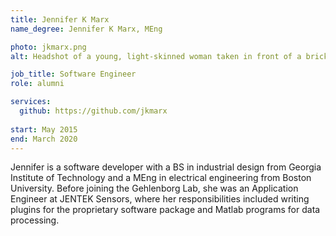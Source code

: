 ```yaml
---
title: Jennifer K Marx
name_degree: Jennifer K Marx, MEng

photo: jkmarx.png
alt: Headshot of a young, light-skinned woman taken in front of a brick wall. She has dark, medium-long hair, dark eyes and has a bright-white smile. She’s wearing a green t-shirt and has a small silver ring on a necklace around her neck

job_title: Software Engineer
role: alumni

services:
  github: https://github.com/jkmarx
  
start: May 2015
end: March 2020
---
```

Jennifer is a software developer with a BS in industrial design from Georgia
Institute of Technology and a MEng in electrical engineering from Boston
University. Before joining the Gehlenborg Lab, she was an Application Engineer at
JENTEK Sensors, where her responsibilities included writing plugins for the
proprietary software package and Matlab programs for data processing.
